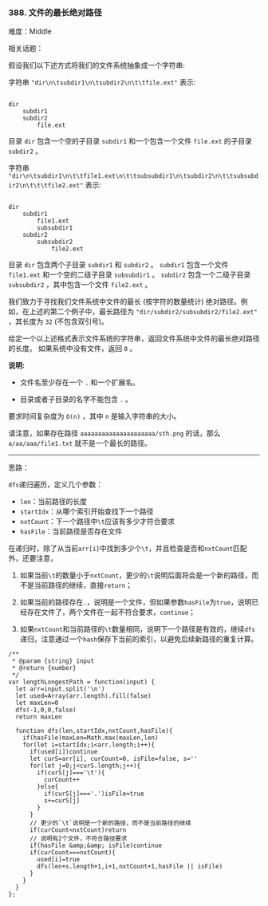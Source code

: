 ### 388. 文件的最长绝对路径

难度：Middle

相关话题：

假设我们以下述方式将我们的文件系统抽象成一个字符串:



字符串 `"dir\n\tsubdir1\n\tsubdir2\n\t\tfile.ext"`  表示:





```

dir
    subdir1
    subdir2
        file.ext

```


目录 `dir`  包含一个空的子目录 `subdir1`  和一个包含一个文件 `file.ext` 的子目录 `subdir2`  。



字符串 `"dir\n\tsubdir1\n\t\tfile1.ext\n\t\tsubsubdir1\n\tsubdir2\n\t\tsubsubdir2\n\t\t\tfile2.ext"`  表示:





```

dir
    subdir1
        file1.ext
        subsubdir1
    subdir2
        subsubdir2
            file2.ext

```


目录 `dir`  包含两个子目录  `subdir1`  和 `subdir2` 。 `subdir1`  包含一个文件 `file1.ext`  和一个空的二级子目录  `subsubdir1` 。 `subdir2`  包含一个二级子目录 `subsubdir2`  ，其中包含一个文件 `file2.ext` 。



我们致力于寻找我们文件系统中文件的最长 (按字符的数量统计) 绝对路径。例如，在上述的第二个例子中，最长路径为 `"dir/subdir2/subsubdir2/file2.ext"` ，其长度为 `32`  (不包含双引号)。



给定一个以上述格式表示文件系统的字符串，返回文件系统中文件的最长绝对路径的长度。 如果系统中没有文件，返回 `0` 。



**说明:** 




* 文件名至少存在一个 `.`  和一个扩展名。

* 目录或者子目录的名字不能包含 `.` 。





要求时间复杂度为 `O(n)` ，其中 `n`  是输入字符串的大小。



请注意，如果存在路径 `aaaaaaaaaaaaaaaaaaaaa/sth.png` 的话，那么 `a/aa/aaa/file1.txt` 就不是一个最长的路径。




-----

思路：

`dfs`递归遍历，定义几个参数：

* `len`：当前路径的长度
* `startIdx`：从哪个索引开始查找下一个路径
* `nxtCount`：下一个路径中`\t`应该有多少才符合要求
* `hasFile`：当前路径是否存在文件

在递归时，除了从当前`arr[i]`中找到多少个`\t`，并且检查是否和`nxtCount`匹配外，还要注意，

1. 如果当前`\t`的数量小于`nxtCount`，更少的`\t`说明后面将会是一个新的路径，而不是当前路径的继续，直接`return`；

2. 如果当前的路径存在`.`，说明是一个文件，但如果参数`hasFile`为`true`，说明已经存在文件了，两个文件在一起不符合要求，`continue`；

3. 如果`nxtCount`和当前路径的`\t`数量相同，说明下一个路径是有效的，继续`dfs`递归，注意通过一个`hash`保存下当前的索引，以避免后续新路径的重复计算。



```
/**
 * @param {string} input
 * @return {number}
 */
var lengthLongestPath = function(input) {
  let arr=input.split('\n')
  let used=Array(arr.length).fill(false) 
  let maxLen=0
  dfs(-1,0,0,false)
  return maxLen
  
  function dfs(len,startIdx,nxtCount,hasFile){
    if(hasFile)maxLen=Math.max(maxLen,len)
    for(let i=startIdx;i<arr.length;i++){
      if(used[i])continue
      let curS=arr[i], curCount=0, isFile=false, s=''
      for(let j=0;j<curS.length;j++){
        if(curS[j]==='\t'){
          curCount++
        }else{
          if(curS[j]==='.')isFile=true
          s+=curS[j]
        }
      }   
      // 更少的`\t`说明是一个新的路径，而不是当前路径的继续
      if(curCount<nxtCount)return 
      // 说明有2个文件，不符合路径要求
      if(hasFile &amp;&amp; isFile)continue
      if(curCount===nxtCount){
        used[i]=true
        dfs(len+s.length+1,i+1,nxtCount+1,hasFile || isFile)
      }
    }
  }
};



```

